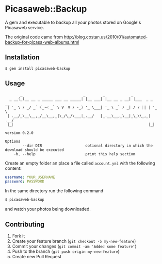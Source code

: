 # Picasaweb::Backup

A gem and executable to backup all your photos stored on Google's Picasaweb
service.

The original code came from http://blog.costan.us/2010/01/automated-backup-for-picasa-web-albums.html

## Installation

    $ gem install picasaweb-backup

## Usage
```
       _                            _        _            _
  _ __(_)__ __ _ _____ ___ __ _____| |__ ___| |__ __ _ __| |___  _ _ __
 | '_ \ / _/ _` (_-< _` \ V  V / -_) '_ \___| '_ \ _` / _| / / || | '_ \
 | .__/_\__\__,_/__\__,_|\_/\_/\___|_.__/   |_.__\__,_\__|_\_\\_,_| .__/
 |_|                                                              |_|

version 0.2.0

Options
        --dir DIR                    optional directory in which the download should be executed
    -h, --help                       print this help section
```
Create an empty folder an place a file called `account.yml` with the following
content:

```yaml
username: YOUR_USERNAME
password: PASSWORD
```

In the same directory run the following command
```bash
$ picasaweb-backup
```
and watch your photos being downloaded.

## Contributing

1. Fork it
2. Create your feature branch (`git checkout -b my-new-feature`)
3. Commit your changes (`git commit -am 'Added some feature'`)
4. Push to the branch (`git push origin my-new-feature`)
5. Create new Pull Request
